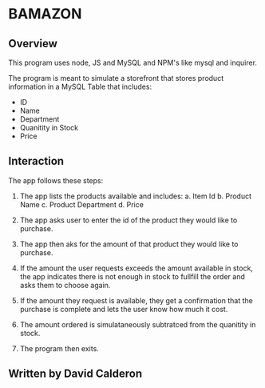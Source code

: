 # BAMAZON

## Overview

This program uses node, JS and MySQL and NPM's like mysql and inquirer.

The program is meant to simulate a storefront that stores product information in a MySQL Table that includes:

* ID
* Name
* Department
* Quanitity in Stock
* Price

## Interaction
The app follows these steps:

1. The app lists the products available and includes:
  a. Item Id
  b. Product Name
  c. Product Department
  d. Price

2. The app asks user to enter the id of the product they would like to purchase.
3. The app then aks for the amount of that product they would like to purchase.
4. If the amount the user requests exceeds the amount available in stock, the app indicates there is not enough in stock to fullfill the order and asks them to choose again.
5. If the amount they request is available, they get a confirmation that the purchase is complete and lets the user know how much it cost.
6. The amount ordered is simulataneously subtratced from the quanitity in stock.
7. The program then exits.

## Written by David Calderon
